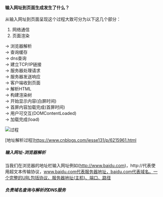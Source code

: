 #### 输入网址到页面生成发生了什么？  
从输入网址到页面呈现这个过程大致可分为以下这几个部分：  
1. 网络通信
2. 页面渲染  

-> 浏览器解析  
-> 查询缓存  
-> dns查询  
-> 建立TCP/IP链接  
-> 服务器处理请求  
-> 服务器发送响应  
-> 客户端收到页面  
-> 解析HTML  
-> 构建渲染树  
-> 开始显示内容(白屏时间)  
-> 首屏内容加载完成(首屏时间)  
-> 用户可交互(DOMContentLoaded)   
-> 加载完成(load)  

![过程](https://img-blog.csdnimg.cn/20190618105854973.png?x-oss-process=image/watermark,type_ZmFuZ3poZW5naGVpdGk,shadow_10,text_aHR0cHM6Ly9ibG9nLmNzZG4ubmV0L3FxXzQ0ODcyNDgx,size_16,color_FFFFFF,t_70)  


[地址解析过程]https://www.cnblogs.com/jesse131/p/6215961.html
##### 输入网址-浏览器解析 
当我们在浏览器的地址栏输入网址例如(http://www.baidu.com)，http://代表使用超文本传输协议，www.baidu.com代表服务器地址，baidu.com代表域名。一个完整的URL包括协议、服务器地址(主机)、端口、路径  
##### 负责域名查询与解析的DNS服务  

